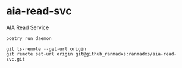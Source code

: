 # aia-read-svc
AIA Read Service
```console
poetry run daemon

git ls-remote --get-url origin 
git remote set-url origin git@github_ranmadxs:ranmadxs/aia-read-svc.git
```